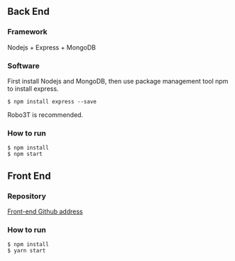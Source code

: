 ## Back End

### Framework

Nodejs + Express + MongoDB

### Software

First install Nodejs and MongoDB, then use package management tool npm to install express.

```shell
$ npm install express --save
```

Robo3T is recommended.

### How to run

```shell
$ npm install
$ npm start
```

## Front End

### Repository

[Front-end Github address](https://github.com/CocoOreo/money-management.git)

### How to run

```shell
$ npm install
$ yarn start
```
